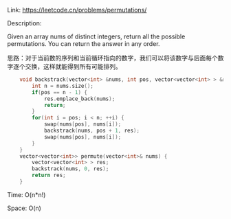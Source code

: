 Link: https://leetcode.cn/problems/permutations/

Description: 

Given an array nums of distinct integers, return all the possible permutations. You can return the answer in any order.

思路：对于当前数的序列和当前循环指向的数字，我们可以将该数字与后面每个数字逐个交换，这样就能得到所有可能排列。

```c++
    void backstrack(vector<int> &nums, int pos, vector<vector<int> > &res) {
        int n = nums.size();
        if(pos == n - 1) {
            res.emplace_back(nums);
            return;
        }
        for(int i = pos; i < n; ++i) {
            swap(nums[pos], nums[i]);
            backstrack(nums, pos + 1, res);
            swap(nums[pos], nums[i]);
        }
    }
    vector<vector<int>> permute(vector<int>& nums) {
        vector<vector<int> > res;
        backstrack(nums, 0, res);
        return res;
    }
```

Time: O(n*n!)

Space: O(n)

